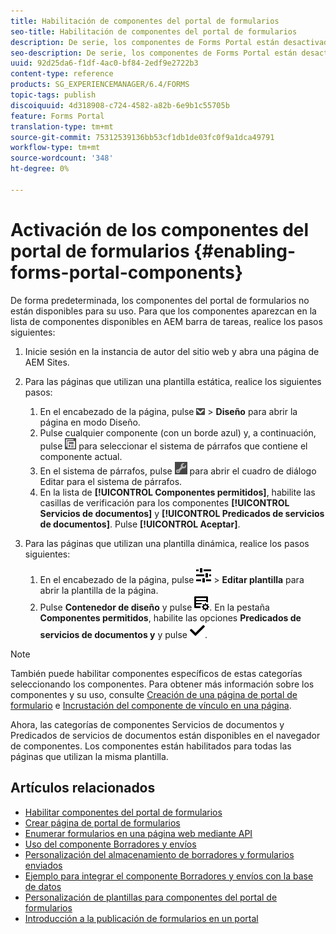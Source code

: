 ```yaml
---
title: Habilitación de componentes del portal de formularios
seo-title: Habilitación de componentes del portal de formularios
description: De serie, los componentes de Forms Portal están desactivados. Active los grupos Servicios de documentos y Predicados de servicios de documentos para habilitar los componentes de Forms Portal.
seo-description: De serie, los componentes de Forms Portal están desactivados. Active los grupos Servicios de documentos y Predicados de servicios de documentos para habilitar los componentes de Forms Portal.
uuid: 92d25da6-f1df-4ac0-bf84-2edf9e2722b3
content-type: reference
products: SG_EXPERIENCEMANAGER/6.4/FORMS
topic-tags: publish
discoiquuid: 4d318908-c724-4582-a82b-6e9b1c55705b
feature: Forms Portal
translation-type: tm+mt
source-git-commit: 75312539136bb53cf1db1de03fc0f9a1dca49791
workflow-type: tm+mt
source-wordcount: '348'
ht-degree: 0%

---
```



# Activación de los componentes del portal de formularios {#enabling-forms-portal-components}

De forma predeterminada, los componentes del portal de formularios no están disponibles para su uso. Para que los componentes aparezcan en la lista de componentes disponibles en AEM barra de tareas, realice los pasos siguientes:

1. Inicie sesión en la instancia de autor del sitio web y abra una página de AEM Sites.

1. Para las páginas que utilizan una plantilla estática, realice los siguientes pasos:

   1. En el encabezado de la página, pulse ![canvas-drop](assets/canvas-drop-down.png) > **Diseño** para abrir la página en modo Diseño.
   1. Pulse cualquier componente (con un borde azul) y, a continuación, pulse ![nivel de campo](assets/field-level.png) para seleccionar el sistema de párrafos que contiene el componente actual.
   1. En el sistema de párrafos, pulse ![settings_icon](assets/settings_icon.png) para abrir el cuadro de diálogo Editar para el sistema de párrafos.
   1. En la lista de **[!UICONTROL Componentes permitidos]**, habilite las casillas de verificación para los componentes **[!UICONTROL Servicios de documentos]** y **[!UICONTROL Predicados de servicios de documentos]**. Pulse **[!UICONTROL Aceptar]**.

1. Para las páginas que utilizan una plantilla dinámica, realice los pasos siguientes:

   1. En el encabezado de la página, pulse ![properties](assets/properties.png) > **Editar plantilla** para abrir la plantilla de la página.
   1. Pulse **Contenedor de diseño** y pulse ![Administración de fuentes](assets/FeedManagement.png). En la pestaña **Componentes permitidos**, habilite las opciones **Predicados de servicios de documentos y** y pulse ![aem_6_3_forms_save](assets/aem_6_3_forms_save.png).

>[!NOTE]
>
>También puede habilitar componentes específicos de estas categorías seleccionando los componentes. Para obtener más información sobre los componentes y su uso, consulte [Creación de una página de portal de formulario](/help/forms/using/creating-form-portal-page.md) e [Incrustación del componente de vínculo en una página](/help/forms/using/embedding-link-component-page.md).

Ahora, las categorías de componentes Servicios de documentos y Predicados de servicios de documentos están disponibles en el navegador de componentes. Los componentes están habilitados para todas las páginas que utilizan la misma plantilla.

## Artículos relacionados

* [Habilitar componentes del portal de formularios](/help/forms/using/enabling-forms-portal-components.md)
* [Crear página de portal de formularios](/help/forms/using/creating-form-portal-page.md)
* [Enumerar formularios en una página web mediante API](/help/forms/using/listing-forms-webpage-using-apis.md)
* [Uso del componente Borradores y envíos](/help/forms/using/draft-submission-component.md)
* [Personalización del almacenamiento de borradores y formularios enviados](/help/forms/using/draft-submission-component.md)
* [Ejemplo para integrar el componente Borradores y envíos con la base de datos](/help/forms/using/integrate-draft-submission-database.md)
* [Personalización de plantillas para componentes del portal de formularios](/help/forms/using/customizing-templates-forms-portal-components.md)
* [Introducción a la publicación de formularios en un portal](/help/forms/using/introduction-publishing-forms.md)
